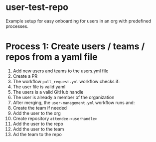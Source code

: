 # user-test-repo

Example setup for easy onboarding for users in an org with predefined processes.


# Process 1: Create users / teams / repos from a yaml file

1. Add new users and teams to the users.yml file
1. Create a PR
1. The workflow `pull_request.yml` workflow checks if: 
  1. The user file is valid yaml
  1. The users is a valid GitHub handle
  1. The user is already a member of the organization
1. After merging, the `user-management.yml` workflow runs and:
  1. Create the team if needed
  1. Add the user to the org
  1. Create repository `attendee-<userhandle>`
  1. Add the user to the repo
  1. Add the user to the team
  1. Ad the team to the repo